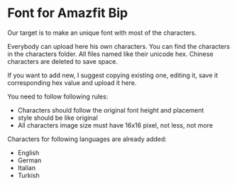 # Font for Amazfit Bip

Our target is to make an unique font with most of the characters.

Everybody can upload here his own characters.
You can find the characters in the characters folder.
All files named like their unicode hex.
Chinese characters are deleted to save space.

If you want to add new, I suggest copying existing one, editing it, save it corresponding hex value and upload it here.

You need to follow following rules:
- Characters should follow the original font height and placement
- style should be like original
- All characters image size must have 16x16 pixel, not less, not more

Characters for following languages are already added:
- English
- German
- Italian
- Turkish
